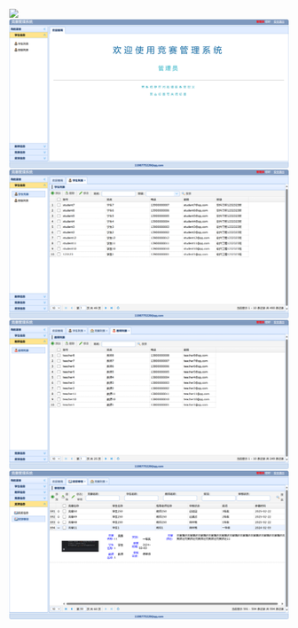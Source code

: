 ![](./image/img.png)
![](./image/img_1.png)
![](./image/img_2.png)
![](./image/img_3.png)
![](./image/img_4.png)
